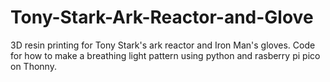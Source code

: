 # Tony-Stark-Ark-Reactor-and-Glove

3D resin printing for Tony Stark's ark reactor and Iron Man's gloves. Code for how to make a breathing light pattern using python and rasberry pi pico on Thonny.
